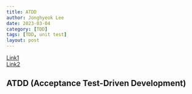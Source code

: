 ```yaml
---
title: ATDD
author: Jonghyeok Lee
date: 2023-03-04
category: [TDD]
tags: [TDD, unit test]
layout: post
---
```



[Link1][1]  
[Link2][2]

## ATDD (Acceptance Test-Driven Development)


[//]: # (TODO)

[1]: https://tecoble.techcourse.co.kr/post/2020-09-15-test-isolation/
[2]: https://miensol.pl/clear-database-in-spring-boot-tests/
